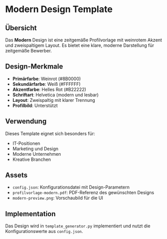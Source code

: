 # Modern Design Template

## Übersicht

Das **Modern** Design ist eine zeitgemäße Profilvorlage mit weinrotem Akzent und zweispaltigem Layout. Es bietet eine klare, moderne Darstellung für zeitgemäße Bewerber.

## Design-Merkmale

- **Primärfarbe**: Weinrot (#8B0000)
- **Sekundärfarbe**: Weiß (#FFFFFF)
- **Akzentfarbe**: Helles Rot (#B22222)
- **Schriftart**: Helvetica (modern und lesbar)
- **Layout**: Zweispaltig mit klarer Trennung
- **Profilbild**: Unterstützt

## Verwendung

Dieses Template eignet sich besonders für:
- IT-Positionen
- Marketing und Design
- Moderne Unternehmen
- Kreative Branchen

## Assets

- `config.json`: Konfigurationsdatei mit Design-Parametern
- `profilvorlage-modern.pdf`: PDF-Referenz des gewünschten Designs
- `modern-preview.png`: Vorschaubild für die UI

## Implementation

Das Design wird in `template_generator.py` implementiert und nutzt die Konfigurationswerte aus `config.json`. 